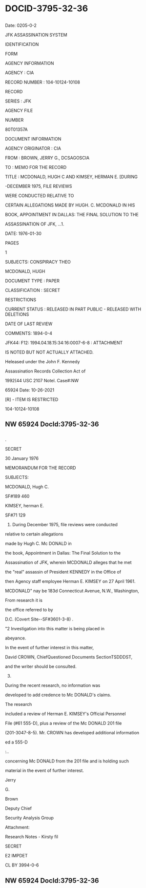 # DOCID-3795-32-36

##
Date: 0205-0-2

JFK ASSASSINATION SYSTEM

IDENTIFICATION

FORM

AGENCY INFORMATION

AGENCY : CIA

RECORD NUMBER : 104-10124-10108

RECORD

SERIES : JFK

AGENCY FILE

NUMBER

80T01357A

DOCUMENT INFORMATION

AGENCY ORIGINATOR : CIA

FROM : BROWN, JERRY G., DCSAGOSCIA

TO : MEMO FOR THE RECORD

TITLE : MCDONALD, HUGH C AND KIMSEY, HERMAN E. [DURING

-DECEMBER 1975, FILE REVIEWS

WERE CONDUCTED RELATIVE TO

CERTAIN ALLEGATIONS MADE BY HUGH. C. MCDONALD IN HIS

BOOK, APPOINTMENT IN DALLAS: THE FINAL SOLUTION TO THE

ASSASSINATION OF JFK, ...1.

DATE: 1976-01-30

PAGES

1

SUBJECTS: CONSPIRACY THEO

MCDONALD, HUGH

DOCUMENT TYPE : PAPER

CLASSIFICATION : SECRET

RESTRICTIONS

CURRENT STATUS : RELEASED IN PART PUBLIC - RELEASED WITH DELETIONS

DATE OF LAST REVIEW

COMMENTS: 1894-0-4

JFK44: F12: 1994.04.18.15:34:16:0007-6-8 : ATTACHMENT

IS NOTED BUT NOT ACTUALLY ATTACHED.

Heleased under the John F. Kennedy

Assassination Records Collection Act of

1992(44 USC 2107 Notel. Case#:NW

65924 Date: 10-26-2021

[R] - ITEM IS RESTRICTED

104-10124-10108

NW 65924 Docld:3795-32-36
---

##
.

SECRET

30 January 1976

MEMORANDUM FOR THE RECORD

SUBJECTS:

MCDONALD, Hugh C.

SF#189 460

KIMSEY, herman E.

SF#71 129

1. During December 1975, file reviews were conducted

relative to certain allegations

made by Hugh C. Mc DONALD in

the book, Appointment in Dallas: The Final Solution to the

Assassination of JFK, wherein MCDONALD alleges that he met

the "real" assassin of President KENNEDY in the Office of

then Agency staff employee Herman E. KIMSEY on 27 April 1961.

MCDONALD" nay be 183d Connecticut Avenue, N.W., Washington,

From research it is

the office referred to by

D.C. (Covert Site--SF#3601-3-8) .

"2 Investigation into this matter is being placed in

abeyance.

In the event of further interest in this matter,

David CROWN, ChiefQuestioned Documents SectionTSDDDST,

and the writer should be consulted.

3.

During the recent research, no information was

developed to add credence to Mc DONALD's claims.

The research

included a review of Herman E. KIMSEY's Official Personnel

File (#61 555-D), plus a review of the Mc DONALD 201 file

(201-3047-8-5). Mr. CROWN has developed additional information

ed a 555-D

:..

concerning Mc DONALD from the 201 file and is holding such

material in the event of further interest.

Jerry

G.

Brown

Deputy Chief

Security Analysis Group

Attachment:

Research Notes - Kirsty fil

SECRET

E2 IMPDET

CL BY 3994-0-6

NW 65924 Docld:3795-32-36
---

